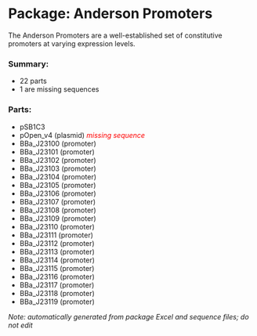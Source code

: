# Package: Anderson Promoters

The Anderson Promoters are a well-established set of constitutive promoters at varying expression levels.

### Summary:

- 22 parts
- 1 are missing sequences

### Parts:

- pSB1C3
- pOpen_v4 (plasmid) _<span style="color:red">missing sequence</span>_
- BBa_J23100 (promoter)
- BBa_J23101 (promoter)
- BBa_J23102 (promoter)
- BBa_J23103 (promoter)
- BBa_J23104 (promoter)
- BBa_J23105 (promoter)
- BBa_J23106 (promoter)
- BBa_J23107 (promoter)
- BBa_J23108 (promoter)
- BBa_J23109 (promoter)
- BBa_J23110 (promoter)
- BBa_J23111 (promoter)
- BBa_J23112 (promoter)
- BBa_J23113 (promoter)
- BBa_J23114 (promoter)
- BBa_J23115 (promoter)
- BBa_J23116 (promoter)
- BBa_J23117 (promoter)
- BBa_J23118 (promoter)
- BBa_J23119 (promoter)

_Note: automatically generated from package Excel and sequence files; do not edit_
